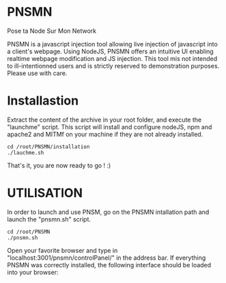 # PNSMN
Pose ta Node Sur Mon Network

PNSMN is a javascript injection tool allowing live injection of javascript into a client's webpage. Using NodeJS, PNSMN offers an intuitive UI enabling realtime webpage modification and JS injection. This tool mis not intended to ill-intentionned users and is strictly reserved to demonstration purposes. Please use with care.

# Installastion
Extract the content of the archive in your root folder, and execute the "launchme" script. This script will install and configure nodeJS, npm and apache2 and MITMf on your machine if they are not already installed.
```
cd /root/PNSMN/installation
./lauchme.sh

```
That's it, you are now ready to go ! :)

# UTILISATION
In order to launch and use PNSM, go on the PNSMN intallation path and launch the "pnsmn.sh" script.
```
cd /root/PNSMN
./pnsmn.sh

```
Open your favorite browser and type in "localhost:3001/pnsmn/controlPanel/" in the address bar. If everything PNSMN was correctly installed, the following interface should be loaded into your browser: 
